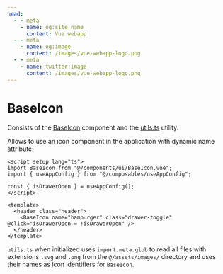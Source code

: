 ```yaml
---
head:
  - - meta
    - name: og:site_name
      content: Vue webapp
  - - meta
    - name: og:image
      content: /images/vue-webapp-logo.png
  - - meta
    - name: twitter:image
      content: /images/vue-webapp-logo.png
---
```


# BaseIcon

Consists of the [BaseIcon](https://github.com/vuesence/vue-webapp/blob/main/src/components/ui/BaseIcon.vue) component and the [utils.ts](https://github.com/vuesence/vue-webapp/blob/main/src/utils/icons.ts) utility.

Allows to use an icon component in the application with dynamic name attribute:

```vue
<script setup lang="ts">
import BaseIcon from "@/components/ui/BaseIcon.vue";
import { useAppConfig } from "@/composables/useAppConfig";

const { isDrawerOpen } = useAppConfig();
</script>

<template>
  <header class="header">
    <BaseIcon name="hamburger" class="drawer-toggle" @click="isDrawerOpen = !isDrawerOpen" />
  </header>
</template>
```

`utils.ts` when initialized uses `import.meta.glob` to read all files with extensions `.svg` and `.png` from the `@/assets/images/` directory and uses their names as icon identifiers for `BaseIcon`.